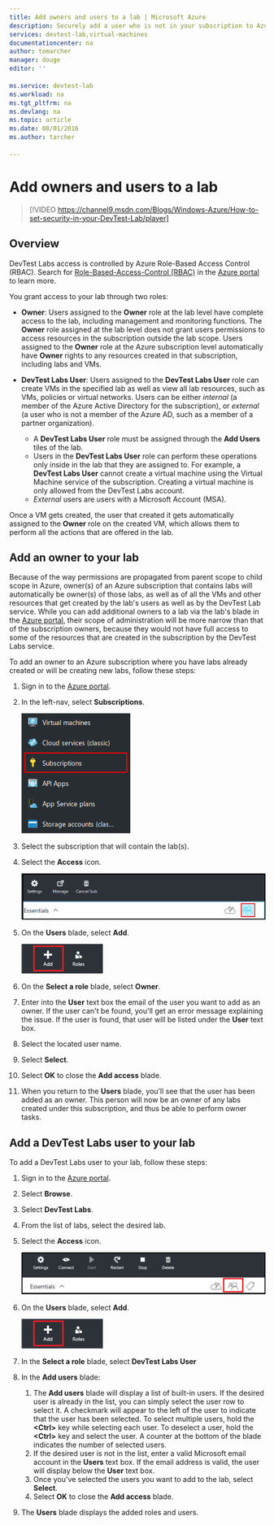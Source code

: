 ```yaml
---
title: Add owners and users to a lab | Microsoft Azure
description: Securely add a user who is not in your subscription to Azure DevTest Labs
services: devtest-lab,virtual-machines
documentationcenter: na
author: tomarcher
manager: douge
editor: ''

ms.service: devtest-lab
ms.workload: na
ms.tgt_pltfrm: na
ms.devlang: na
ms.topic: article
ms.date: 08/01/2016
ms.author: tarcher

---
```

# Add owners and users to a lab
> [!VIDEO https://channel9.msdn.com/Blogs/Windows-Azure/How-to-set-security-in-your-DevTest-Lab/player]
> 
> 
> 

## Overview
DevTest Labs access is controlled by Azure Role-Based Access Control (RBAC). Search for [Role-Based-Access-Control (RBAC)](https://azure.microsoft.com/search/?q=role%20based%20access%20control) in the [Azure portal](http://go.microsoft.com/fwlink/p/?LinkID=525040) to learn more.

You grant access to your lab through two roles:

* **Owner**: Users assigned to the **Owner** role at the lab level have complete access to the lab, including management and monitoring functions. The **Owner** role assigned at the lab level does not grant users permissions to access resources in the subscription outside the lab scope. Users assigned to the **Owner** role at the Azure subscription level automatically have **Owner** rights to any resources created in that subscription, including labs and VMs.
* **DevTest Labs User**: Users assigned to the **DevTest Labs User** role can create VMs in the specified lab as well as view all lab resources, such as VMs, policies or virtual networks. Users can be either *internal* (a member of the Azure Active Directory for the subscription), or *external* (a user who is not a member of the Azure AD, such as a member of a partner organization).
  
  * A **DevTest Labs User** role must be assigned through the **Add Users** tiles of the lab.
  * Users in the **DevTest Labs User** role can perform these operations only inside in the lab that they are assigned to.
    For example, a **DevTest Labs User** cannot create a virtual machine using the Virtual Machine service of the subscription. Creating a virtual machine is only allowed from the DevTest Labs account.
  * *External* users are users with a Microsoft Account (MSA).

Once a VM gets created, the user that created it gets automatically assigned to the **Owner** role on the created VM, which allows them to perform all the actions that are offered in the lab.

## Add an owner to your lab
Because of the way permissions are propagated from parent scope to child scope in Azure, owner(s) of an Azure subscription that contains labs will automatically be owner(s) of those labs, as well as of all the VMs and other resources that get created by the lab's users as well as by the DevTest Lab service. While you can add additional owners to a lab via the lab's blade in the [Azure portal](http://go.microsoft.com/fwlink/p/?LinkID=525040), their scope of administration will be more narrow than that of the subscription owners, because they would not have full access to some of the resources that are created in the subscription by the DevTest Labs service. 

To add an owner to an Azure subscription where you have labs already created or will be creating new labs, follow these steps:

1. Sign in to the [Azure portal](http://go.microsoft.com/fwlink/p/?LinkID=525040).
2. In the left-nav, select **Subscriptions**.
   
    ![Subscriptions link](./media/devtest-lab-add-devtest-user/subscriptions.png)
3. Select the subscription that will contain the lab(s).
4. Select the **Access** icon. 
   
    ![Access users](./media/devtest-lab-add-devtest-user/access-users.png)
5. On the **Users** blade, select **Add**.
   
    ![Add user](./media/devtest-lab-add-devtest-user/devtest-users-blade.png)
6. On the **Select a role** blade, select **Owner**.
7. Enter into the **User** text box the email of the user you want to add as an owner. If the user can't be found, you'll get an error message explaining the issue. If the user is found, that user will be listed under the **User** text box.
8. Select the located user name.
9. Select **Select**.
10. Select **OK** to close the **Add access** blade.
11. When you return to the **Users** blade, you'll see that the user has been added as an owner. This person will now be an owner of any labs created under this subscription, and thus be able to perform owner tasks. 

## Add a DevTest Labs user to your lab
To add a DevTest Labs user to your lab, follow these steps:

1. Sign in to the [Azure portal](http://go.microsoft.com/fwlink/p/?LinkID=525040).
2. Select **Browse**.
3. Select **DevTest Labs**.
4. From the list of labs, select the desired lab.   
5. Select the **Access** icon.
   
    ![User access](./media/devtest-lab-add-devtest-user/devtest-lab-home-blade.png)
6. On the **Users** blade, select **Add**.
   
    ![Add user](./media/devtest-lab-add-devtest-user/devtest-users-blade.png)
7. In the **Select a role** blade, select **DevTest Labs User**
8. In the **Add users** blade:
   
   1. The **Add users** blade will display a list of built-in users. If the desired user is already in the list, you can simply select the user row to select it. A checkmark will appear to the left of the user to indicate that the user has been selected. To select multiple users, hold the **&lt;Ctrl>** key while selecting each user. To deselect a user, hold the **&lt;Ctrl>** key and select the user. A counter at the bottom of the blade indicates the number of selected users.
   2. If the desired user is not in the list, enter a valid Microsoft email account in the **Users** text box. If the email address is valid, the user will display below the **User** text box.    
   3. Once you've selected the users you want to add to the lab, select **Select**.
   4. Select **OK** to close the **Add access** blade.
9. The **Users** blade displays the added roles and users.

